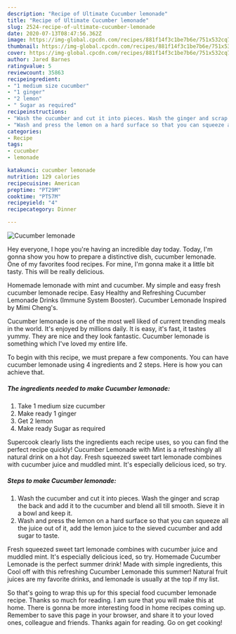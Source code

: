 ```yaml
---
description: "Recipe of Ultimate Cucumber lemonade"
title: "Recipe of Ultimate Cucumber lemonade"
slug: 2524-recipe-of-ultimate-cucumber-lemonade
date: 2020-07-13T08:47:56.362Z
image: https://img-global.cpcdn.com/recipes/881f14f3c1be7b6e/751x532cq70/cucumber-lemonade-recipe-main-photo.jpg
thumbnail: https://img-global.cpcdn.com/recipes/881f14f3c1be7b6e/751x532cq70/cucumber-lemonade-recipe-main-photo.jpg
cover: https://img-global.cpcdn.com/recipes/881f14f3c1be7b6e/751x532cq70/cucumber-lemonade-recipe-main-photo.jpg
author: Jared Barnes
ratingvalue: 5
reviewcount: 35863
recipeingredient:
- "1 medium size cucumber"
- "1 ginger"
- "2 lemon"
- " Sugar as required"
recipeinstructions:
- "Wash the cucumber and cut it into pieces. Wash the ginger and scrap the back and add it to the cucumber and blend all till smooth. Sieve it in a bowl and keep it."
- "Wash and press the lemon on a hard surface so that you can squeeze all the juice out of it, add the lemon juice to the sieved cucumber and add sugar to taste."
categories:
- Recipe
tags:
- cucumber
- lemonade

katakunci: cucumber lemonade 
nutrition: 129 calories
recipecuisine: American
preptime: "PT29M"
cooktime: "PT57M"
recipeyield: "4"
recipecategory: Dinner

---
```



![Cucumber lemonade](https://img-global.cpcdn.com/recipes/881f14f3c1be7b6e/751x532cq70/cucumber-lemonade-recipe-main-photo.jpg)

Hey everyone, I hope you're having an incredible day today. Today, I'm gonna show you how to prepare a distinctive dish, cucumber lemonade. One of my favorites food recipes. For mine, I'm gonna make it a little bit tasty. This will be really delicious.

Homemade lemonade with mint and cucumber. My simple and easy fresh cucumber lemonade recipe. Easy Healthy and Refreshing Cucumber Lemonade Drinks (Immune System Booster). Cucumber Lemonade Inspired by Mimi Cheng&#39;s.

Cucumber lemonade is one of the most well liked of current trending meals in the world. It's enjoyed by millions daily. It is easy, it's fast, it tastes yummy. They are nice and they look fantastic. Cucumber lemonade is something which I've loved my entire life.


To begin with this recipe, we must prepare a few components. You can have cucumber lemonade using 4 ingredients and 2 steps. Here is how you can achieve that.

<!--inarticleads1-->

##### The ingredients needed to make Cucumber lemonade:

1. Take 1 medium size cucumber
1. Make ready 1 ginger
1. Get 2 lemon
1. Make ready  Sugar as required


Supercook clearly lists the ingredients each recipe uses, so you can find the perfect recipe quickly! Cucumber Lemonade with Mint is a refreshingly all natural drink on a hot day. Fresh squeezed sweet tart lemonade combines with cucumber juice and muddled mint. It&#39;s especially delicious iced, so try. 

<!--inarticleads2-->

##### Steps to make Cucumber lemonade:

1. Wash the cucumber and cut it into pieces. Wash the ginger and scrap the back and add it to the cucumber and blend all till smooth. Sieve it in a bowl and keep it.
1. Wash and press the lemon on a hard surface so that you can squeeze all the juice out of it, add the lemon juice to the sieved cucumber and add sugar to taste.


Fresh squeezed sweet tart lemonade combines with cucumber juice and muddled mint. It&#39;s especially delicious iced, so try. Homemade Cucumber Lemonade is the perfect summer drink! Made with simple ingredients, this Cool off with this refreshing Cucumber Lemonade this summer! Natural fruit juices are my favorite drinks, and lemonade is usually at the top if my list. 

So that's going to wrap this up for this special food cucumber lemonade recipe. Thanks so much for reading. I am sure that you will make this at home. There is gonna be more interesting food in home recipes coming up. Remember to save this page in your browser, and share it to your loved ones, colleague and friends. Thanks again for reading. Go on get cooking!
